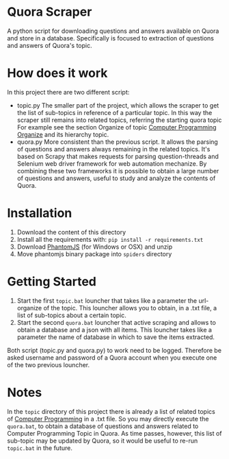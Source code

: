 # Quora Scraper
A python script for downloading questions and answers available on Quora and store in a database.
Specifically is focused to extraction of questions and answers of Quora's topic.
 
# How does it work
In this project there are two different script:
* topic.py
  The smaller part of the project, which allows the scraper to get the list of sub-topics in reference of a particular topic.
  In this way the scraper still remains into related topics, referring the starting quora topic
  For example see the section Organize of topic [Computer Programming Organize](https://www.quora.com/topic/Computer-Programming/organize) and its hierarchy topic. 
* quora.py
  More consistent than the previous script. It allows the parsing of questions and answers always remaining in the related topics.
  It's based on Scrapy that makes requests for parsing question-threads and Selenium web driver framework for web automation mechanize.
  By combining these two frameworks it is possible to obtain a large number of questions and answers, useful to study and analyze the contents of Quora.
  
# Installation
1. Download the content of this directory
2. Install all the requirements with: `pip install -r requirements.txt`
3. Download [PhantomJS](http://phantomjs.org/) (for Windows or OSX) and unzip
4. Move phantomjs binary package into `spiders` directory 

# Getting Started
1. Start the first `topic.bat` louncher that takes like a parameter the url-organize of the topic. 
   This louncher allows you to obtain, in a .txt file, a list of sub-topics about a certain topic.
2. Start the second `quora.bat` louncher that active scraping and allows to obtain a database and a json with all items. 
   This louncher takes like a parameter the name of database in which to save the items extracted.

Both script (topic.py and quora.py) to work need to be logged. Therefore be asked username and password of a Quora account when you execute one of the two previous louncher. 

# Notes
In the `topic` directory of this project there is already a list of related topics of [Computer Programming](https://www.quora.com/topic/Computer-Programming) in a .txt file. 
So you may directly execute the `quora.bat`, to obtain a database of questions and answers related to Computer Programming Topic in Quora.
As time passes, however, this list of sub-topic may be updated by Quora, so it would be useful to re-run `topic.bat` in the future.